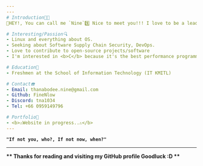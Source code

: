 ```yaml
---
---
# Introduction🧑‍💻
👋HEY!, You can call me `Nine`9️⃣ Nice to meet you!!! I love to be a leader and member at the same time, and I like to listen to others too.

# Interesting/Passion🔍
- Linux and everything about OS.
- Seeking about Software Supply Chain Security, DevOps.
- Love to contribute to open-source projects/software
- I'm interested in <b>C</b> because it's the best performance programming language I have ever seen.

# Education🏫
- Freshmen at the School of Information Technology (IT KMITL)

# Contact☎️
- Email: thanabodee.nine@gmail.com
- Github: FineNlow
- Discord: tna1034
- Tel: +66 0959149796

# Portfolio📖
- <b>⚠️Website in progress..⚠️</b>
---
```


<b>`"If not you, who?, If not now, when?"`</b>

---
<b>** Thanks for reading and visiting my GitHub profile Goodluck :D **</b>
